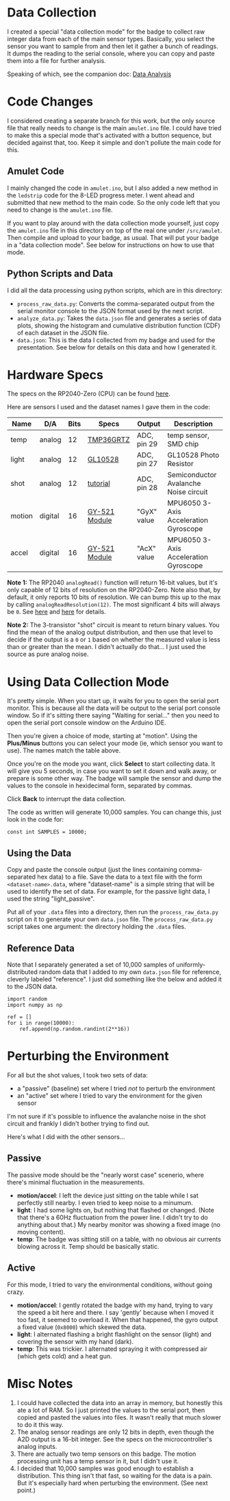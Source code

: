 # Data Collection


I created a special "data collection mode" for the badge to collect raw integer data from each of the main sensor types. Basically, you select the sensor you want to sample from and then let it gather a bunch of readings. It dumps the reading to the serial console, where you can copy and paste them into a file for further analysis.

Speaking of which, see the companion doc: [Data Analysis](DataAnalysis.md)


# Code Changes

I considered creating a separate branch for this work, but the only source file that really needs to change is the main `amulet.ino` file. I could have tried to make this a special mode that's activated with a button sequence, but decided against that, too. Keep it simple and don't pollute the main code for this.

## Amulet Code

I mainly changed the code in `amulet.ino`, but I also added a new method in the `ledstrip` code for the 8-LED progress meter. I went ahead and submitted that new method to the main code. So the only code left that you need to change is the `amulet.ino` file.

If you want to play around with the data collection mode yourself, just copy the `amulet.ino` file in this directory on top of the real one under `/src/amulet`. Then compile and upload to your badge, as usual. That will put your badge in a "data collection mode". See below for instructions on how to use that mode.

## Python Scripts and Data

I did all the data processing using python scripts, which are in this directory:

* `process_raw_data.py`: Converts the comma-separated output from the serial monitor console to the JSON format used by the next script.
* `analyze_data.py`: Takes the `data.json` file and generates a series of data plots, showing the histogram and cumulative distribution function (CDF) of each dataset in the JSON file.
* `data.json`: This is the data I collected from my badge and used for the presentation. See below for details on this data and how I generated it.


# Hardware Specs

The specs on the RP2040-Zero (CPU) can be found [here](https://www.waveshare.com/wiki/RP2040-Zero).


Here are sensors I used and the dataset names I gave them in the code:

|Name|D/A|Bits|Specs|Output|Description|
|---|---|---|---|---|---|
|temp|analog|12|[TMP36GRTZ](https://www.analog.com/media/en/technical-documentation/data-sheets/TMP35_36_37.pdf)|ADC, pin 29|temp sensor, SMD chip|
|light|analog|12|[GL10528](https://www.futurlec.com/Datasheet/PHOTOCELL10-14.pdf)|ADC, pin 27|GL10528 Photo Resistor|
|shot|analog|12|[tutorial](http://robseward.com/misc/RNG2/)|ADC, pin 28|Semiconductor Avalanche Noise circuit
|motion|digital|16|[GY-521 Module](http://www.haoyuelectronics.com/Attachment/GY-521/mpu6050.pdf)|"GyX" value|MPU6050 3-Axis Acceleration Gyroscope|
|accel| digital |16|[GY-521 Module](http://www.haoyuelectronics.com/Attachment/GY-521/mpu6050.pdf)|"AcX" value|MPU6050 3-Axis Acceleration Gyroscope|

**Note 1:** The RP2040 `analogRead()` function will return 16-bit values, but it's only capable of 12 bits of resolution on the RP2040-Zero. Note also that, by default, it only reports 10 bits of resolution. We can bump this up to the max by calling `analogReadResolution(12)`. The most significant 4 bits will always be `0`. See [here](https://www.arduino.cc/reference/en/language/functions/analog-io/analogread/) and [here](https://www.arduino.cc/reference/en/language/functions/zero-due-mkr-family/analogreadresolution/) for details.

**Note 2:** The 3-transistor "shot" circuit is meant to return binary values. You find the mean of the analog output distribution, and then use that level to decide if the output is a `0` or `1` based on whether the measured value is less than or greater than the mean. I didn't actually do that... I just used the source as pure analog noise.

# Using Data Collection Mode

It's pretty simple. When you start up, it waits for you to open the serial port monitor. This is because all the data will be output to the serial port console window. So if it's sitting there saying "Waiting for serial..." then you need to open the serial port console window on the Arduino IDE.

Then you're given a choice of mode, starting at "motion". Using the **Plus/Minus** buttons you can select your mode (ie, which sensor you want to use). The names match the table above.

Once you're on the mode you want, click **Select** to start collecting data. It will give you 5 seconds, in case you want to set it down and walk away, or prepare is some other way. The badge will sample the sensor and dump the values to the console in hexidecimal form, separated by commas.

Click **Back** to interrupt the data collection.

The code as written will generate 10,000 samples. You can change this, just look in the code for:

`const int SAMPLES = 10000;`

## Using the Data

Copy and paste the console output (just the lines containing comma-separated hex data) to a file. Save the data to a text file with the form `<dataset-name>.data`, where "dataset-name" is a simple string that will be used to identify the set of data. For example, for the passive light data, I used the string "light_passive".

Put all of your `.data` files into a directory, then run the `process_raw_data.py` script on it to generate your own `data.json` file. The `process_raw_data.py` script takes one argument: the directory holding the `.data` files.

## Reference Data

Note that I separately generated a set of 10,000 samples of uniformly-distributed random data that I added to my own `data.json` file for reference, cleverly labeled "reference". I just did something like the below and added it to the JSON data.

```lang-python
import random
import numpy as np

ref = []
for i in range(10000):
    ref.append(np.random.randint(2**16))
```

# Perturbing the Environment

For all but the shot values, I took two sets of data:

* a "passive" (baseline) set where I tried *not* to perturb the environment
* an "active" set where I tried to vary the environment for the given sensor

I'm not sure if it's possible to influence the avalanche noise in the shot circuit and frankly I didn't bother trying to find out.

Here's what I did with the other sensors...

## Passive

The passive mode should be the "nearly worst case" scenerio, where there's minimal fluctuation in the measurements.

* **motion/accel**: I left the device just sitting on the table while I sat perfectly still nearby. I even tried to keep noise to a minumum.
* **light**: I had some lights on, but nothing that flashed or changed. (Note that there's a 60Hz fluctuation from the power line. I didn't try to do anything about that.) My nearby monitor was showing a fixed image (no moving content).
* **temp**: The badge was sitting still on a table, with no obvious air currents blowing across it. Temp should be basically static.

## Active

For this mode, I tried to vary the environmental conditions, without going crazy.

* **motion/accel**: I gently rotated the badge with my hand, trying to vary the speed a bit here and there. I say 'gently' because when I moved it too fast, it seemed to overload it. When that happened, the gyro output a fixed value (`0x8000`) which skewed the data.
* **light**: I alternated flashing a bright flashlight on the sensor (light) and covering the sensor with my hand (dark).
* **temp**: This was trickier. I alternated spraying it with compressed air (which gets cold) and a heat gun.

# Misc Notes

1. I could have collected the data into an array in memory, but honestly this ate a lot of RAM. So I just printed the values to the serial port, then copied and pasted the values into files. It wasn't really that much slower to do it this way.
1. The analog sensor readings are only 12 bits in depth, even though the A2D output is a 16-bit integer. See the specs on the microcontroller's analog inputs.
2. There are actually two temp sensors on this badge. The motion processing unit has a temp sensor in it, but I didn't use it.
3. I decided that 10,000 samples was good enough to establish a distribution. This thing isn't that fast, so waiting for the data is a pain. But it's especially hard when perturbing the environment. (See next point.)